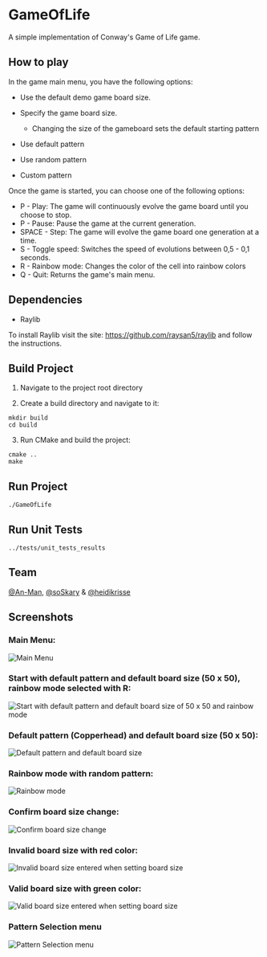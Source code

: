 # GameOfLife

A simple implementation of Conway's Game of Life game. 

## How to play

In the game main menu, you have the following options:

- Use the default demo game board size.
- Specify the game board size.
    * Changing the size of the gameboard sets the default starting pattern

- Use default pattern
- Use random pattern
- Custom pattern

Once the game is started, you can choose one of the following options:

- P - Play: The game will continuously evolve the game board until you choose to stop.
- P - Pause: Pause the game at the current generation.
- SPACE - Step: The game will evolve the game board one generation at a time.
- S - Toggle speed: Switches the speed of evolutions between 0,5 - 0,1 seconds.
- R - Rainbow mode: Changes the color of the cell into rainbow colors
- Q - Quit: Returns the game's main menu.

## Dependencies

- Raylib

To install Raylib visit the site: https://github.com/raysan5/raylib and follow the instructions.  

## Build Project

1. Navigate to the project root directory

2. Create a build directory and navigate to it:

```shell
mkdir build
cd build
```

3. Run CMake and build the project:

```shell
cmake ..
make
```

## Run Project

```shell
./GameOfLife
```

## Run Unit Tests

```shell
../tests/unit_tests_results
```

## Team


[@An-Man](https://github.com/An-Man), [@soSkary](https://github.com/soSkary) & [@heidikrisse](https://github.com/heidikrisse)

## Screenshots

### Main Menu:
![Main Menu](pictures/main_menu_default_settings.png)

### Start with default pattern and default board size (50 x 50), rainbow mode selected with R:
![Start with default pattern and default board size of 50 x 50 and rainbow mode](pictures/default_pattern_default_size_rainbow_mode.png)

### Default pattern (Copperhead) and default board size (50 x 50):
![Default pattern and default board size](pictures/default_pattern_default_size.png)

### Rainbow mode with random pattern:
![Rainbow mode](pictures/rainbow_mode.png)

### Confirm board size change:
![Confirm board size change](pictures/change_boardsize_confirmation.png)

### Invalid board size with red color:
![Invalid board size entered when setting board size](pictures/set_boardsize_invalid_value.png)

### Valid board size with green color:
![Valid board size entered when setting board size](pictures/set_boardsize_valid_value.png)

### Pattern Selection menu
![Pattern Selection menu](pictures/pattern_selection_menu.png)

